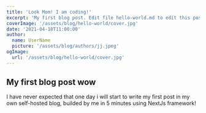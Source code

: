 ```yaml
---
title: 'Look Mom! I am coding!'
excerpt: 'My first blog post. Edit file hello-world.md to edit this post.'
coverImage: '/assets/blog/hello-world/cover.jpg'
date: '2021-04-18T11:00:00'
author:
  name: UserName
  picture: '/assets/blog/authors/jj.jpeg'
ogImage:
  url: '/assets/blog/hello-world/cover.jpg'
---
```


## My first blog post wow

I have never expected that one day i will start to write my first post in my own self-hosted blog, builded by me in 5 minutes using NextJs framework!

